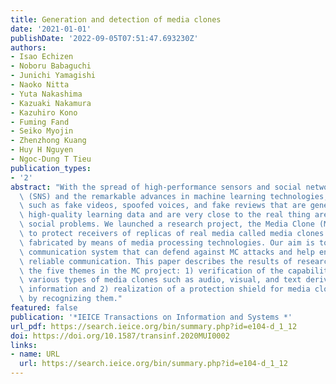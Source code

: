 ```yaml
---
title: Generation and detection of media clones
date: '2021-01-01'
publishDate: '2022-09-05T07:51:47.693230Z'
authors:
- Isao Echizen
- Noboru Babaguchi
- Junichi Yamagishi
- Naoko Nitta
- Yuta Nakashima
- Kazuaki Nakamura
- Kazuhiro Kono
- Fuming Fand
- Seiko Myojin
- Zhenzhong Kuang
- Huy H Nguyen
- Ngoc-Dung T Tieu
publication_types:
- '2'
abstract: "With the spread of high-performance sensors and social network services\
  \ (SNS) and the remarkable advances in machine learning technologies, fake media\
  \ such as fake videos, spoofed voices, and fake reviews that are generated using\
  \ high-quality learning data and are very close to the real thing are causing serious\
  \ social problems. We launched a research project, the Media Clone (MC) project,\
  \ to protect receivers of replicas of real media called media clones (MCs) skillfully\
  \ fabricated by means of media processing technologies. Our aim is to achieve a\
  \ communication system that can defend against MC attacks and help ensure safe and\
  \ reliable communication. This paper describes the results of research in two of\
  \ the five themes in the MC project: 1) verification of the capability of generating\
  \ various types of media clones such as audio, visual, and text derived from fake\
  \ information and 2) realization of a protection shield for media clones' attacks\
  \ by recognizing them."
featured: false
publication: '*IEICE Transactions on Information and Systems *'
url_pdf: https://search.ieice.org/bin/summary.php?id=e104-d_1_12
doi: https://doi.org/10.1587/transinf.2020MUI0002
links:
- name: URL
  url: https://search.ieice.org/bin/summary.php?id=e104-d_1_12
---
```


